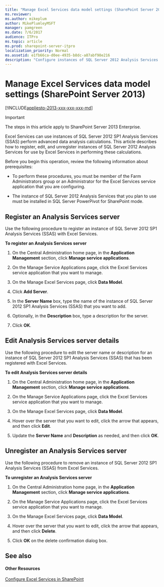 ```yaml
---
title: "Manage Excel Services data model settings (SharePoint Server 2013)"
ms.reviewer: 
ms.author: mikeplum
author: MikePlumleyMSFT
manager: pamgreen
ms.date: 7/6/2017
audience: ITPro
ms.topic: article
ms.prod: sharepoint-server-itpro
localization_priority: Normal
ms.assetid: e1fb66ca-d0ee-4935-b8dc-a87abf98e216
description: "Configure instances of SQL Server 2012 Analysis Services for Data Model functionality in Excel Services."
---
```


# Manage Excel Services data model settings (SharePoint Server 2013)

[!INCLUDE[appliesto-2013-xxx-xxx-xxx-md](../includes/appliesto-2013-xxx-xxx-xxx-md.md)]
  
> [!IMPORTANT]
> The steps in this article apply to SharePoint Server 2013 Enterprise. 
  
Excel Services can use instances of SQL Server 2012 SP1 Analysis Services (SSAS) perform advanced data analysis calculations. This article describes how to register, edit, and unregister instances of SQL Server 2012 Analysis Services for use by Excel Services in performing these calculations.
  
Before you begin this operation, review the following information about prerequisites:
  
- To perform these procedures, you must be member of the Farm Administrators group or an Administrator for the Excel Services service application that you are configuring.
    
- The instance of SQL Server 2012 Analysis Services that you plan to use must be installed in SQL Server PowerPivot for SharePoint mode.
    
    
## Register an Analysis Services server
<a name="proc1"> </a>

Use the following procedure to register an instance of SQL Server 2012 SP1 Analysis Services (SSAS) with Excel Services.
  
 **To register an Analysis Services server**
  
1. On the Central Administration home page, in the **Application Management** section, click **Manage service applications**.
    
2. On the Manage Service Applications page, click the Excel Services service application that you want to manage.
    
3. On the Manage Excel Services page, click **Data Model**.
    
4. Click **Add Server**.
    
5. In the **Server Name** box, type the name of the instance of SQL Server 2012 SP1 Analysis Services (SSAS) that you want to add. 
    
6. Optionally, in the **Description** box, type a description for the server. 
    
7. Click **OK**.
    
## Edit Analysis Services server details
<a name="proc2"> </a>

Use the following procedure to edit the server name or description for an instance of SQL Server 2012 SP1 Analysis Services (SSAS) that has been registered with Excel Services.
  
 **To edit Analysis Services server details**
  
1. On the Central Administration home page, in the **Application Management** section, click **Manage service applications**.
    
2. On the Manage Service Applications page, click the Excel Services service application that you want to manage.
    
3. On the Manage Excel Services page, click **Data Model**.
    
4. Hover over the server that you want to edit, click the arrow that appears, and then click **Edit**.
    
5. Update the **Server Name** and **Description** as needed, and then click **OK**.
    
## Unregister an Analysis Services server
<a name="proc3"> </a>

Use the following procedure to remove an instance of SQL Server 2012 SP1 Analysis Services (SSAS) from Excel Services.
  
 **To unregister an Analysis Services server**
  
1. On the Central Administration home page, in the **Application Management** section, click **Manage service applications**.
    
2. On the Manage Service Applications page, click the Excel Services service application that you want to manage.
    
3. On the Manage Excel Services page, click **Data Model**.
    
4. Hover over the server that you want to edit, click the arrow that appears, and then click **Delete**.
    
5. Click **OK** on the delete confirmation dialog box. 
    
## See also
<a name="proc3"> </a>

#### Other Resources

[Configure Excel Services in SharePoint](/SharePoint/administration/configure-excel-services)

